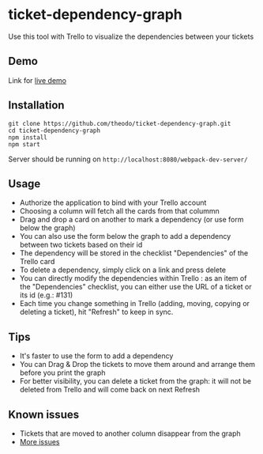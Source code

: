 # ticket-dependency-graph

Use this tool with Trello to visualize the dependencies between your tickets

## Demo

Link for [live demo](https://theodo.github.io/ticket-dependency-graph/)

## Installation

```
git clone https://github.com/theodo/ticket-dependency-graph.git
cd ticket-dependency-graph
npm install
npm start
```

Server should be running on `http://localhost:8080/webpack-dev-server/`

## Usage

- Authorize the application to bind with your Trello account
- Choosing a column will fetch all the cards from that colummn
- Drag and drop a card on another to mark a dependency (or use form below the graph)
- You can also use the form below the graph to add a dependency between two tickets based on their id
- The dependency will be stored in the checklist "Dependencies" of the Trello card
- To delete a dependency, simply click on a link and press delete
- You can directly modify the dependencies within Trello : as an item of the "Dependencies" checklist, you can either use the URL of a ticket or its id (e.g.: #131)
- Each time you change something in Trello (adding, moving, copying or deleting a ticket), hit "Refresh" to keep in sync.

## Tips

- It's faster to use the form to add a dependency
- You can Drag & Drop the tickets to move them around and arrange them before you print the graph
- For better visibility, you can delete a ticket from the graph: it will not be deleted from Trello and will come back on next Refresh

## Known issues

- Tickets that are moved to another column disappear from the graph
- [More issues](https://github.com/Varal7/ticket-dependency-graph/issues)
